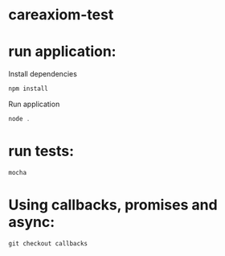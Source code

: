 # careaxiom-test
# run application:
Install dependencies
```javascript
npm install
```
Run application
```javascript
node .
```
# run tests:
```javascript
mocha 
```
# Using callbacks, promises and async:
```
git checkout callbacks
```
